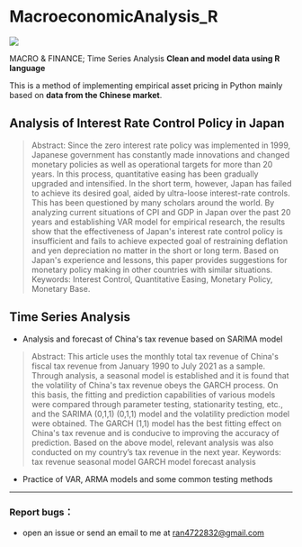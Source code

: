 # MacroeconomicAnalysis_R
[![](https://img.shields.io/badge/R-4.3.1-green.svg)](https://cran.r-project.org/mirrors.html)

MACRO &amp; FINANCE; Time Series Analysis
**Clean and model data using R language** 

This is a method of implementing empirical asset pricing in Python mainly based on **data from the Chinese market**.

## Analysis of Interest Rate Control Policy in Japan
> Abstract: Since the zero interest rate policy was implemented in 1999, Japanese government has constantly made innovations and changed monetary policies as well as operational targets for more than 20 years. In this process, quantitative easing has been gradually upgraded and intensified. In the short term, however, Japan has failed to achieve its desired goal, aided by ultra-loose interest-rate controls. This has been questioned by many scholars around the world. By analyzing current situations of CPI and GDP in Japan over the past 20 years and establishing VAR model for empirical research, the results show that the effectiveness of Japan's interest rate control policy is insufficient and fails to achieve expected goal of restraining deflation and yen depreciation no matter in the short or long term. Based on Japan's experience and lessons, this paper provides suggestions for monetary policy making in other countries with similar situations.
> Keywords: Interest Control, Quantitative Easing, Monetary Policy, Monetary Base.

## Time Series Analysis
- Analysis and forecast of China's tax revenue based on SARIMA model
> Abstract: This article uses the monthly total tax revenue of China's fiscal tax revenue from January 1990 to July 2021 as a sample. Through analysis, a seasonal model is established and it is found that the volatility of China's tax revenue obeys the GARCH process. On this basis, the fitting and prediction capabilities of various models were compared through parameter testing, stationarity testing, etc., and the SARIMA (0,1,1) (0,1,1) model and the volatility prediction model were obtained. The GARCH (1,1) model has the best fitting effect on China's tax revenue and is conducive to improving the accuracy of prediction. Based on the above model, relevant analysis was also conducted on my country’s tax revenue in the next year.
> Keywords: tax revenue seasonal model GARCH model forecast analysis

- Practice of VAR, ARMA models and some common testing methods

---
### Report bugs：
* open an issue or send an email to me at ran4722832@gmail.com
